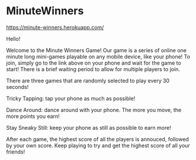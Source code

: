 # MinuteWinners
https://minute-winners.herokuapp.com/

Hello!

Welcome to the Minute Winners Game!
Our game is a series of online one minute long mini-games playable on any mobile device, like your phone!
To join, simply go to the link above on your phone and wait for the game to start! There is a brief waiting period to allow for multiple players to join.

There are three games that are randomly selected to play every 30 seconds!

Tricky Tapping: tap your phone as much as possible!

Dance Around: dance around with your phone. The more you move, the more points you earn!

Stay Sneaky Still: keep your phone as still as possible to earn more!


After each game, the highest score of all the players is annouced, followed by your own score.
Keep playing to try and get the highest score of all your friends!
